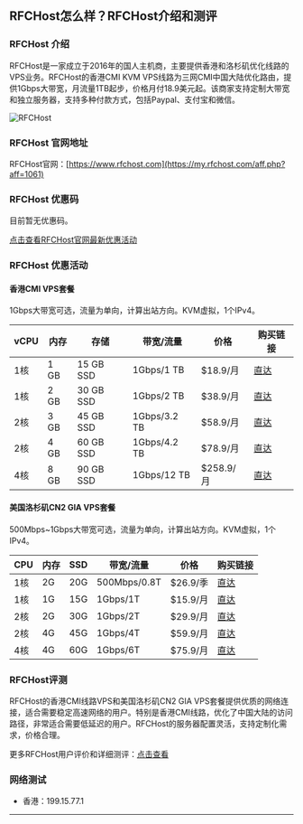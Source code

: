 ## RFCHost怎么样？RFCHost介绍和测评

### RFCHost 介绍

RFCHost是一家成立于2016年的国人主机商，主要提供香港和洛杉矶优化线路的VPS业务。RFCHost的香港CMI KVM VPS线路为三网CMI中国大陆优化路由，提供1Gbps大带宽，月流量1TB起步，价格月付18.9美元起。该商家支持定制大带宽和独立服务器，支持多种付款方式，包括Paypal、支付宝和微信。

![RFCHost](https://github.com/user-attachments/assets/14b3edd2-b5f7-499c-bc87-883ea81a4510)

### RFCHost 官网地址

RFCHost官网：[https://www.rfchost.com](https://my.rfchost.com/aff.php?aff=1061)

### RFCHost 优惠码

目前暂无优惠码。

[点击查看RFCHost官网最新优惠活动](https://my.rfchost.com/aff.php?aff=1061)

### RFCHost 优惠活动

#### 香港CMI VPS套餐

1Gbps大带宽可选，流量为单向，计算出站方向。KVM虚拟，1个IPv4。

| vCPU | 内存 | 存储       | 带宽/流量    | 价格       | 购买链接                                                                 |
|------|------|------------|--------------|------------|--------------------------------------------------------------------------|
| 1核  | 1 GB | 15 GB SSD  | 1Gbps/1 TB   | $18.9/月   | [直达](https://my.rfchost.com/aff.php?aff=1061&pid=160)                   |
| 1核  | 2 GB | 30 GB SSD  | 1Gbps/2 TB   | $38.9/月   | [直达](https://my.rfchost.com/aff.php?aff=1061&pid=161)                   |
| 2核  | 3 GB | 45 GB SSD  | 1Gbps/3.2 TB | $58.9/月   | [直达](https://my.rfchost.com/aff.php?aff=1061&pid=163)                   |
| 2核  | 4 GB | 60 GB SSD  | 1Gbps/4.2 TB | $78.9/月   | [直达](https://my.rfchost.com/aff.php?aff=1061&pid=165)                   |
| 4核  | 8 GB | 90 GB SSD  | 1Gbps/12 TB  | $258.9/月  | [直达](https://my.rfchost.com/aff.php?aff=1061&pid=164)                   |

#### 美国洛杉矶CN2 GIA VPS套餐

500Mbps~1Gbps大带宽可选，流量为单向，计算出站方向。KVM虚拟，1个IPv4。

| CPU  | 内存 | SSD        | 带宽/流量    | 价格       | 购买链接                                                                 |
|------|------|------------|--------------|------------|--------------------------------------------------------------------------|
| 1核  | 2G   | 20G        | 500Mbps/0.8T | $26.9/季   | [直达](https://my.rfchost.com/aff.php?aff=1061&gid=23)                    |
| 1核  | 1G   | 15G        | 1Gbps/1T     | $15.9/月   | [直达](https://my.rfchost.com/aff.php?aff=1061&gid=23)                    |
| 2核  | 2G   | 30G        | 1Gbps/2T     | $29.9/月   | [直达](https://my.rfchost.com/aff.php?aff=1061&gid=23)                    |
| 2核  | 4G   | 45G        | 1Gbps/4T     | $59.9/月   | [直达](https://my.rfchost.com/aff.php?aff=1061&gid=23)                    |
| 4核  | 4G   | 60G        | 1Gbps/6T     | $75.9/月   | [直达](https://my.rfchost.com/aff.php?aff=1061&gid=23)                    |

### RFCHost评测

RFCHost的香港CMI线路VPS和美国洛杉矶CN2 GIA VPS套餐提供优质的网络连接，适合需要稳定高速网络的用户。特别是香港CMI线路，优化了中国大陆的访问路径，非常适合需要低延迟的用户。RFCHost的服务器配置灵活，支持定制化需求，价格合理。

更多RFCHost用户评价和详细测评：[点击查看](https://my.rfchost.com/aff.php?aff=1061)

### 网络测试

- 香港：199.15.77.1

---
